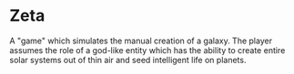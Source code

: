 # Zeta

A "game" which simulates the manual creation of a galaxy. The player assumes the role of a god-like entity which has the ability to create entire solar systems out of thin air and seed intelligent life on planets.
